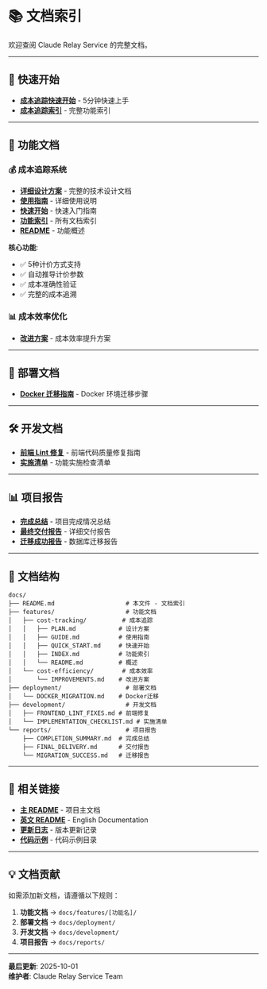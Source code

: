 # 📚 文档索引

欢迎查阅 Claude Relay Service 的完整文档。

---

## 🎯 快速开始

- **[成本追踪快速开始](./features/cost-tracking/QUICK_START.md)** - 5分钟快速上手
- **[成本追踪索引](./features/cost-tracking/INDEX.md)** - 完整功能索引

---

## 📖 功能文档

### 💰 成本追踪系统

- **[详细设计方案](./features/cost-tracking/PLAN.md)** - 完整的技术设计文档
- **[使用指南](./features/cost-tracking/GUIDE.md)** - 详细使用说明
- **[快速开始](./features/cost-tracking/QUICK_START.md)** - 快速入门指南
- **[功能索引](./features/cost-tracking/INDEX.md)** - 所有文档索引
- **[README](./features/cost-tracking/README.md)** - 功能概述

**核心功能**:
- ✅ 5种计价方式支持
- ✅ 自动推导计价参数
- ✅ 成本准确性验证
- ✅ 完整的成本追溯

### 📊 成本效率优化

- **[改进方案](./features/cost-efficiency/IMPROVEMENTS.md)** - 成本效率提升方案

---

## 🚀 部署文档

- **[Docker 迁移指南](./deployment/DOCKER_MIGRATION.md)** - Docker 环境迁移步骤

---

## 🛠️ 开发文档

- **[前端 Lint 修复](./development/FRONTEND_LINT_FIXES.md)** - 前端代码质量修复指南
- **[实施清单](./development/IMPLEMENTATION_CHECKLIST.md)** - 功能实施检查清单

---

## 📊 项目报告

- **[完成总结](./reports/COMPLETION_SUMMARY.md)** - 项目完成情况总结
- **[最终交付报告](./reports/FINAL_DELIVERY.md)** - 详细交付报告
- **[迁移成功报告](./reports/MIGRATION_SUCCESS.md)** - 数据库迁移报告

---

## 📁 文档结构

```
docs/
├── README.md                    # 本文件 - 文档索引
├── features/                    # 功能文档
│   ├── cost-tracking/          # 成本追踪
│   │   ├── PLAN.md            # 设计方案
│   │   ├── GUIDE.md           # 使用指南
│   │   ├── QUICK_START.md     # 快速开始
│   │   ├── INDEX.md           # 功能索引
│   │   └── README.md          # 概述
│   └── cost-efficiency/        # 成本效率
│       └── IMPROVEMENTS.md    # 改进方案
├── deployment/                  # 部署文档
│   └── DOCKER_MIGRATION.md    # Docker迁移
├── development/                 # 开发文档
│   ├── FRONTEND_LINT_FIXES.md # 前端修复
│   └── IMPLEMENTATION_CHECKLIST.md # 实施清单
└── reports/                     # 项目报告
    ├── COMPLETION_SUMMARY.md  # 完成总结
    ├── FINAL_DELIVERY.md      # 交付报告
    └── MIGRATION_SUCCESS.md   # 迁移报告
```

---

## 🔗 相关链接

- **[主 README](../README.md)** - 项目主文档
- **[英文 README](../README_EN.md)** - English Documentation
- **[更新日志](../CHANGELOG.md)** - 版本更新记录
- **[代码示例](../examples/)** - 代码示例目录

---

## 💡 文档贡献

如需添加新文档，请遵循以下规则：

1. **功能文档** → `docs/features/[功能名]/`
2. **部署文档** → `docs/deployment/`
3. **开发文档** → `docs/development/`
4. **项目报告** → `docs/reports/`

---

**最后更新**: 2025-10-01  
**维护者**: Claude Relay Service Team
